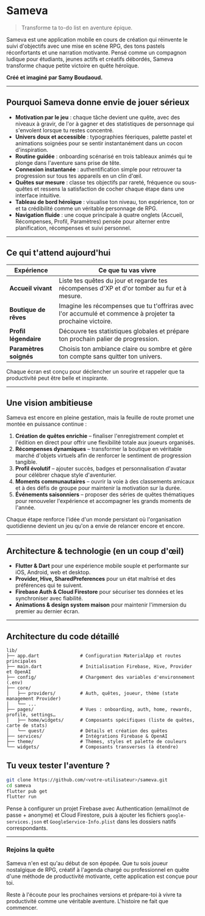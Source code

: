 # Sameva

> Transforme ta to-do list en aventure épique.

Sameva est une application mobile en cours de création qui réinvente le suivi d'objectifs avec une mise en scène RPG, des tons pastels réconfortants et une narration motivante. Pensé comme un compagnon ludique pour étudiants, jeunes actifs et créatifs débordés, Sameva transforme chaque petite victoire en quête héroïque.

**Créé et imaginé par Samy Boudaoud.**

---

## Pourquoi Sameva donne envie de jouer sérieux
- **Motivation par le jeu** : chaque tâche devient une quête, avec des niveaux à gravir, de l'or à gagner et des statistiques de personnage qui s'envolent lorsque tu restes concentré.
- **Univers doux et accessible** : typographies féeriques, palette pastel et animations soignées pour se sentir instantanément dans un cocon d'inspiration.
- **Routine guidée** : onboarding scénarisé en trois tableaux animés qui te plonge dans l'aventure sans prise de tête.
- **Connexion instantanée** : authentification simple pour retrouver ta progression sur tous tes appareils en un clin d'œil.
- **Quêtes sur mesure** : classe tes objectifs par rareté, fréquence ou sous-quêtes et ressens la satisfaction de cocher chaque étape dans une interface intuitive.
- **Tableau de bord héroïque** : visualise ton niveau, ton expérience, ton or et ta crédibilité comme un véritable personnage de RPG.
- **Navigation fluide** : une coque principale à quatre onglets (Accueil, Récompenses, Profil, Paramètres) pensée pour alterner entre planification, récompenses et suivi personnel.

---

## Ce qui t'attend aujourd'hui
| Expérience | Ce que tu vas vivre |
| --- | --- |
| **Accueil vivant** | Liste tes quêtes du jour et regarde tes récompenses d'XP et d'or tomber au fur et à mesure. |
| **Boutique de rêves** | Imagine les récompenses que tu t'offriras avec l'or accumulé et commence à projeter ta prochaine victoire. |
| **Profil légendaire** | Découvre tes statistiques globales et prépare ton prochain palier de progression. |
| **Paramètres soignés** | Choisis ton ambiance claire ou sombre et gère ton compte sans quitter ton univers. |

Chaque écran est conçu pour déclencher un sourire et rappeler que ta productivité peut être belle et inspirante.

---

## Une vision ambitieuse
Sameva est encore en pleine gestation, mais la feuille de route promet une montée en puissance continue :

1. **Création de quêtes enrichie** – finaliser l'enregistrement complet et l'édition en direct pour offrir une flexibilité totale aux joueurs organisés.
2. **Récompenses dynamiques** – transformer la boutique en véritable marché d'objets virtuels afin de renforcer le sentiment de progression tangible.
3. **Profil évolutif** – ajouter succès, badges et personnalisation d'avatar pour célébrer chaque style d'aventurier.
4. **Moments communautaires** – ouvrir la voie à des classements amicaux et à des défis de groupe pour maintenir la motivation sur la durée.
5. **Événements saisonniers** – proposer des séries de quêtes thématiques pour renouveler l'expérience et accompagner les grands moments de l'année.

Chaque étape renforce l'idée d'un monde persistant où l'organisation quotidienne devient un jeu qu'on a envie de relancer encore et encore.

---

## Architecture & technologie (en un coup d'œil)
- **Flutter & Dart** pour une expérience mobile souple et performante sur iOS, Android, web et desktop.
- **Provider, Hive, SharedPreferences** pour un état maîtrisé et des préférences qui te suivent.
- **Firebase Auth & Cloud Firestore** pour sécuriser tes données et les synchroniser avec fiabilité.
- **Animations & design system maison** pour maintenir l'immersion du premier au dernier écran.

---

## Architecture du code détaillé
```
lib/
├── app.dart               # Configuration MaterialApp et routes principales
├── main.dart              # Initialisation Firebase, Hive, Provider et OpenAI
├── config/                # Chargement des variables d'environnement (.env)
├── core/
│   ├── providers/         # Auth, quêtes, joueur, thème (state management Provider)
│   └── ...
├── pages/                 # Vues : onboarding, auth, home, rewards, profile, settings…
│   ├── home/widgets/      # Composants spécifiques (liste de quêtes, carte de stats)
│   └── quest/             # Détails et création des quêtes
├── services/              # Intégrations Firebase & OpenAI
├── theme/                 # Thèmes, styles et palette de couleurs
└── widgets/               # Composants transverses (à étendre)
```

## Tu veux tester l'aventure ?
```bash
git clone https://github.com/<votre-utilisateur>/sameva.git
cd sameva
flutter pub get
flutter run
```

Pense à configurer un projet Firebase avec Authentication (email/mot de passe + anonyme) et Cloud Firestore, puis à ajouter les fichiers `google-services.json` et `GoogleService-Info.plist` dans les dossiers natifs correspondants.

---

### Rejoins la quête
Sameva n'en est qu'au début de son épopée. Que tu sois joueur nostalgique de RPG, créatif à l'agenda chargé ou professionnel en quête d'une méthode de productivité motivante, cette application est conçue pour toi.

Reste à l'écoute pour les prochaines versions et prépare-toi à vivre ta productivité comme une véritable aventure. L'histoire ne fait que commencer.
